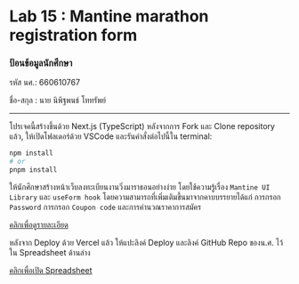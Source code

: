 # Lab 15 : Mantine marathon registration form

### ป้อนข้อมูลนักศึกษา

รหัส นศ.: 660610767

ชื่อ-สกุล : นาย นิพิฐพนธ์ โททรัพย์

---

โปรเจคนี้สร้างขึ้นด้วย Next.js (TypeScript)
หลังจากการ Fork และ Clone repository แล้ว, ให้เปิดโฟลเดอร์ด้วย VSCode และรันคำสั่งต่อไปนี้ใน terminal:

```bash
npm install
# or
pnpm install
```

ให้นักศึกษาสร้างหน้าเว็บลงทะเบียนงานวิ่งมาราธอนอย่างง่าย โดยใช้ความรู้เรื่อง `Mantine UI Library` และ `useForm hook` โดยความสามารถที่เพิ่มเติมขึ้นมาจากคาบบรรยายได้แก่ การกรอก `Password` การกรอก `Coupon code` และการคำนวณราคาการสมัคร

[คลิกเพื่อดูรายละเอียด](https://o365cmu-my.sharepoint.com/:b:/g/personal/dome_potikanond_cmu_ac_th/Ef27GcFXIdhGsiGPd3WzAjoBmI3pu6oh49fQlaMEap3O4w?e=cWyqN2)

หลังจาก Deploy ด้วย Vercel แล้ว ให้แปะลิงค์ Deploy และลิงค์ GitHub Repo ของน.ศ. ไว้ใน Spreadsheet ด้านล่าง

[คลิกเพื่อเปิด Spreadsheet](https://o365cmu-my.sharepoint.com/:x:/g/personal/dome_potikanond_cmu_ac_th/EfmPM2Wz7OZAiAn23yVwzKwBacdSRIyVOhMjqTMzrHohMg?e=gWuUzE)
